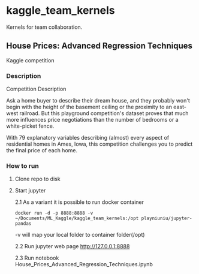 # kaggle_team_kernels
Kernels for team collaboration.

## House Prices: Advanced Regression Techniques

Kaggle competition

### Description

Competition Description

Ask a home buyer to describe their dream house, and they probably won't begin with the height of the basement ceiling or the proximity to an east-west railroad. But this playground competition's dataset proves that much more influences price negotiations than the number of bedrooms or a white-picket fence.

With 79 explanatory variables describing (almost) every aspect of residential homes in Ames, Iowa, this competition challenges you to predict the final price of each home.

### How to run

1. Clone repo to disk
2. Start jupyter

    2.1 As a variant it is possible to run docker container
    ```
    docker run -d -p 8888:8888 -v ~/Documents/ML_Kaggle/kaggle_team_kernels:/opt playniuniu/jupyter-pandas
    ```

    -v will map your local folder to container folder(/opt)

    2.2 Run jupyter web page
    http://127.0.0.1:8888

    2.3 Run notebook House_Prices_Advanced_Regression_Techniques.ipynb
